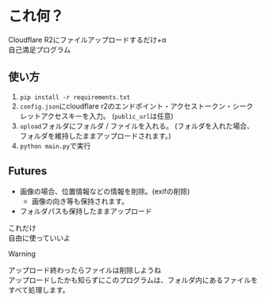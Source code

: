 # これ何？
Cloudflare R2にファイルアップロードするだけ+α  
自己満足プログラム

## 使い方
1. `pip install -r requirements.txt`
2. `config.json`にcloudflare r2のエンドポイント・アクセストークン・シークレットアクセスキーを入力。 (`public_url`は任意)
3. `upload`フォルダにフォルダ / ファイルを入れる。 (フォルダを入れた場合、フォルダを維持したままアップロードされます。)
4. `python main.py`で実行

## Futures
- 画像の場合、位置情報などの情報を削除。(exifの削除)
  - 画像の向き等も保持されます。
- フォルダパスも保持したままアップロード

これだけ  
自由に使っていいよ

> [!WARNING]
> アップロード終わったらファイルは削除しようね  
> アップロードしたかも知らずにこのプログラムは、フォルダ内にあるファイルをすべて処理します。
